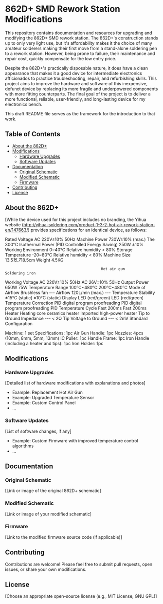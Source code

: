 # 862D+ SMD Rework Station Modifications



This repository contains documentation and resources for upgrading and modifying the 862D+ SMD rework station. The 862D+'s construction stands up to only very light use, but it's affordability makes it the choice of many amateur solderers making their first move from a stand-alone soldering pen to a rework station. However, being prone to failure, their maintenance and repair cost, quickly compensate for the low entry price. 

Despite the 862D+'s practically disposable nature, it does have a clean appearance that makes it a good device for intermediate electronics afficionados to practice troubleshooting, repair, and refurbishing skills. This project aims to improve the hardware and software of this inexpensive, defunct device by replacing its more fragile and underpowered components with more fitting counterparts. The final goal of the project is to deliver a more functional, reliable, user-friendly, and long-lasting device for my electronics bench.

This draft README file serves as the framework for the introduction to that work.

## Table of Contents

- [About the 862D+](#about-the-862d)
- [Modifications](#modifications)
    - [Hardware Upgrades](#hardware-upgrades)
    - [Software Updates](#software-updates)
- [Documentation](#documentation)
    - [Original Schematic](#original-schematic)
    - [Modified Schematic](#modified-schematic)
    - [Firmware](#firmware)
- [Contributing](#contributing)
- [License](#license)

## About the 862D+

[While the device used for this project includes no branding, the Yihua website (http://yihua-soldering.com/product-1-3-2-hot-air-rework-station-en/147663/) provides specifications for an identical device, as follows:

Rated Voltage	AC 220V±10% 50Hz
Machine Power	730W±10% (max.)
The 300℃ Isothermal Power (PID Controlled Energy Saving) 250W ±10%
Working Environment	0~40℃ Relative humidity < 80%
Storage Temperature	-20~80℃ Relative humidity < 80%
Machine Size	13.5*15.7*18.5cm
Weight	4.5KG

                                                Hot air gun	               Soldering iron
Working Voltage	                              AC 220V±10% 50Hz	           AC 26V±10% 50Hz
Output Power	                                   650W	                         75W
Temperature Range	                           100℃~480℃	                 200℃~480℃
Mode of Airflow	                               Brushless fan	                 ---
Airflow	                                        120L/min (max.) 	             ---
Temperature Stability	                        ±15℃ (static)	             ±10℃ (static)
Display	                                        LED (red/green)	             LED (red/green)
Temperature Correction	               PID digital program proofreading	     PID digital program proofreading
PID Temperature Cycle	                         Fast 200ms	                 Fast 200ms
Heater	                                Heating core ceramics heater	     Imported high-power heater
Tip to Ground Impedance	                       ---	                       < 2Ω
Tip Voltage to Ground	                           ---	                       < 2mV
Standard Configuration

Machine: 1 set
Specifications: 1pc
Air Gun Handle: 1pc
Nozzles: 4pcs (10mm, 8mm, 5mm, 13mm)
IC Puller: 1pc
Handle Frame: 1pc
Iron Handle (including a heater and tips): 1pc
Iron Holder: 1pc


## Modifications

### Hardware Upgrades

[Detailed list of hardware modifications with explanations and photos]

* Example: Replacement Hot Air Gun
* Example: Upgraded Temperature Sensor
* Example: Custom Control Panel
* ...

### Software Updates

[List of software changes, if any]

* Example: Custom Firmware with improved temperature control algorithms
* ...

## Documentation

### Original Schematic

[Link or image of the original 862D+ schematic]

### Modified Schematic

[Link or image of your modified schematic]

### Firmware

[Link to the modified firmware source code (if applicable)]

## Contributing

Contributions are welcome! Please feel free to submit pull requests, open issues, or share your own modifications.

## License

[Choose an appropriate open-source license (e.g., MIT License, GNU GPL)]

